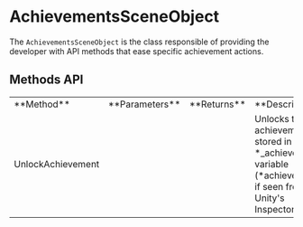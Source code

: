 # AchievementsSceneObject

The `AchievementsSceneObject` is the class responsible of providing the developer with API methods that ease specific achievement actions.

## Methods API

<table>
    <tbody>
        <tr>
            <td>**Method**</td>
            <td>**Parameters**</td>
            <td>**Returns**</td>
            <td>**Description**</td>
        </tr>
        <tr>
            <td>UnlockAchievement</td>
            <td></td>
            <td></td>
            <td>Unlocks the achievement stored in the *_achievement* variable (*achievement* if seen from the Unity's Inspector).</td>
        </tr>
    </tbody>
</table>
